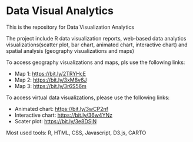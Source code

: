 # Data Visual Analytics

This is the repository for Data Visualization Analytics

The project include R data visualization reports, web-based data analytics visualizations(scatter plot, bar chart, animated chart, interactive chart) and spatial analysis (geography visualizations and maps)

To access geography visualizations and maps, pls use the following links:
- Map 1: https://bit.ly/2TRYHcE
- Map 2: https://bit.ly/3xM8v6J
- Map 3: https://bit.ly/3r6S56m

To access virtual data visualizations, please use the following links:
- Animated chart: https://bit.ly/3wCP2nf 
- Interactive chart: https://bit.ly/36w4YNz
- Scater plot: https://bit.ly/3e8DSjN

Most used tools: R, HTML, CSS, Javascript, D3.js, CARTO
